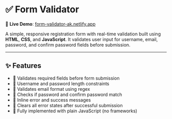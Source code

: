 # ✅ Form Validator

📍 **Live Demo**: [form-validator-ak.netlify.app](https://form-validator-ak.netlify.app/)

A simple, responsive registration form with real-time validation built using **HTML**, **CSS**, and **JavaScript**. It validates user input for username, email, password, and confirm password fields before submission.

---

## ✨ Features

- 🔐 Validates required fields before form submission
- 📏 Username and password length constraints
- 📧 Validates email format using regex
- 🔁 Checks if password and confirm password match
- 💬 Inline error and success messages
- 🧼 Clears all error states after successful submission
- 🧠 Fully implemented with plain JavaScript (no frameworks)
